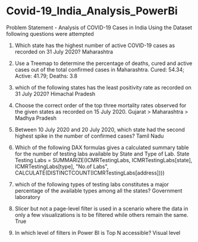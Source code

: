 # Covid-19_India_Analysis_PowerBi

Problem Statement - Analysis of COVID-19 Cases in India
Using the Dataset following questions were attempted

1. Which state has the highest number of active COVID-19 cases as recorded on 31 July 2020?
    Maharashtra
    
2. Use a Treemap to determine the percentage of deaths, cured and active cases out of the total confirmed cases in Maharashtra.
    Cured: 54.34; Active: 41.79; Deaths: 3.8
    
3. which of the following states has the least positivity rate as recorded on 31 July 2020?
    Himachal Pradesh
    
4. Choose the correct order of the top three mortality rates observed for the given states as recorded on 15 July 2020.
    Gujarat > Maharashtra > Madhya Pradesh 
    
5. Between 10 July 2020 and 20 July 2020, which state had the second highest spike in the number of confirmed cases?
    Tamil Nadu

6. Which of the following DAX formulas gives a calculated summary table for the number of testing labs available by State and Type of Lab.
    State Testing Labs = SUMMARIZE(ICMRTestingLabs, ICMRTestingLabs[state], ICMRTestingLabs[type], "No.of Labs", CALCULATE(DISTINCTCOUNT(ICMRTestingLabs[address])))
    
7. which of the following types of testing labs constitutes a major percentage of the available types among all the states?
    Government laboratory
    
8. Slicer but not a page-level filter is used in a scenario where the data in only a few visualizations is to be filtered while others remain the same.
    True

9. In which level of filters in Power BI is Top N accessible?
    Visual level
